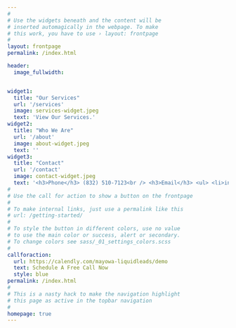 ```yaml
---
#
# Use the widgets beneath and the content will be
# inserted automagically in the webpage. To make
# this work, you have to use › layout: frontpage
#
layout: frontpage
permalink: /index.html

header:
  image_fullwidth: 


widget1:
  title: "Our Services"
  url: '/services'
  image: services-widget.jpeg
  text: 'View Our Services.'
widget2:
  title: "Who We Are"
  url: '/about'
  image: about-widget.jpeg
  text: ''
widget3:
  title: "Contact"
  url: '/contact'
  image: contact-widget.jpeg
  text: '<h3>Phone</h3> (832) 510-7123<br /> <h3>Email</h3> <ul> <li>info@liquidleads.us</li> <li>service@liquidleads.us</li></li> <li>support@liquidleads.us</li>'
#
# Use the call for action to show a button on the frontpage
#
# To make internal links, just use a permalink like this
# url: /getting-started/
#
# To style the button in different colors, use no value
# to use the main color or success, alert or secondary.
# To change colors see sass/_01_settings_colors.scss
#
callforaction:
  url: https://calendly.com/mayowa-liquidleads/demo
  text: Schedule A Free Call Now
  style: blue
permalink: /index.html
#
# This is a nasty hack to make the navigation highlight
# this page as active in the topbar navigation
#
homepage: true
---
```



